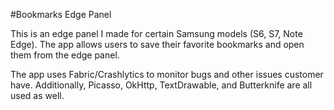 #Bookmarks Edge Panel

This is an edge panel I made for certain Samsung models (S6, S7, Note Edge). The app allows users to save their favorite bookmarks and open them from the edge panel.

The app uses Fabric/Crashlytics to monitor bugs and other issues customer have. Additionally, Picasso, OkHttp, TextDrawable, and Butterknife are all used as well.  
